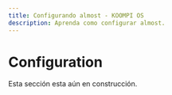 ```yaml
---
title: Configurando almost - KOOMPI OS
description: Aprenda como configurar almost.
---
```


# Configuration

Esta sección esta aún en construcción.
